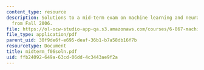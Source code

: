 ```yaml
---
content_type: resource
description: Solutions to a mid-term exam on machine learning and neural networks
  from Fall 2006.
file: https://ol-ocw-studio-app-qa.s3.amazonaws.com/courses/6-867-machine-learning-fall-2006/ffb24092649a63cd06dd4c3443ae9f2a_midterm_f06soln.pdf
file_type: application/pdf
parent_uid: 30f9de6f-e695-deaf-36b1-b7a58db16f7b
resourcetype: Document
title: midterm_f06soln.pdf
uid: ffb24092-649a-63cd-06dd-4c3443ae9f2a
---
```

